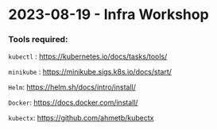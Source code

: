 # 2023-08-19 - Infra Workshop

### Tools required:

`kubectl` : https://kubernetes.io/docs/tasks/tools/

`minikube` : https://minikube.sigs.k8s.io/docs/start/

`Helm`: https://helm.sh/docs/intro/install/

`Docker`: https://docs.docker.com/install/

`kubectx`: https://github.com/ahmetb/kubectx